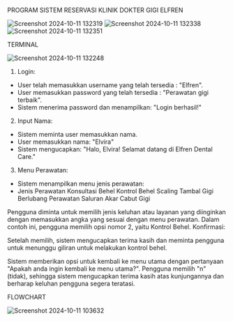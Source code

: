 PROGRAM SISTEM RESERVASI KLINIK DOKTER GIGI ELFREN

![Screenshot 2024-10-11 132319](https://github.com/user-attachments/assets/26b4b224-e935-4250-9f14-5ae9633d0754)
![Screenshot 2024-10-11 132338](https://github.com/user-attachments/assets/d5ef679c-2992-4bf9-9be3-30c78eefa92b)
![Screenshot 2024-10-11 132351](https://github.com/user-attachments/assets/c5872df6-ca64-4d33-8869-ea8e50887021)

TERMINAL

![Screenshot 2024-10-11 132248](https://github.com/user-attachments/assets/615e7b95-79a3-4319-9997-1b3066d118f6)

1. Login:
- User telah memasukkan username yang telah tersedia : "Elfren".
- User memasukkan password yang telah tersedia : "Perawatan gigi terbaik".
- Sistem menerima password dan menampilkan: "Login berhasil!"

2. Input Nama:
- Sistem meminta user memasukkan nama.
- User memasukkan nama: "Elvira"
- Sistem mengucapkan: "Halo, Elvira! Selamat datang di Elfren Dental Care."

3. Menu Perawatan:
- Sistem menampilkan menu jenis perawatan:
- Jenis Perawatan
Konsultasi Behel
Kontrol Behel
Scaling
Tambal Gigi Berlubang
Perawatan Saluran Akar
Cabut Gigi

Pengguna diminta untuk memilih jenis keluhan atau layanan yang diinginkan dengan memasukkan angka yang sesuai dengan menu perawatan. 
Dalam contoh ini, pengguna memilih opsi nomor 2, yaitu Kontrol Behel.
Konfirmasi:

Setelah memilih, sistem mengucapkan terima kasih dan meminta pengguna untuk menunggu giliran untuk melakukan kontrol behel.

Sistem memberikan opsi untuk kembali ke menu utama dengan pertanyaan "Apakah anda ingin kembali ke menu utama?".
Pengguna memilih "n" (tidak), sehingga sistem mengucapkan terima kasih atas kunjungannya dan berharap keluhan pengguna segera teratasi.

FLOWCHART

![Screenshot 2024-10-11 103632](https://github.com/user-attachments/assets/206730e7-72f2-45a0-b816-93dc3160566a)
